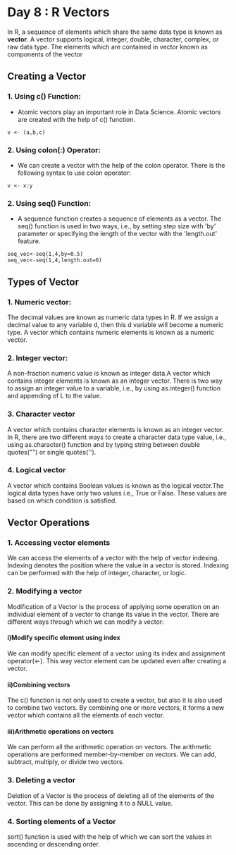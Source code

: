 # Day 8 : R Vectors
In R, a sequence of elements which share the same data type is known as **vector**. A vector supports logical, integer, double, character, complex, or raw data type. The elements which are contained in vector known as components of the vector

## Creating a Vector
### 1. Using c() Function:
-  Atomic vectors play an important role in Data Science. Atomic vectors are created with the help of c() function.
```
v <- (a,b,c)
```
### 2. Using colon(:) Operator:
- We can create a vector with the help of the colon operator. There is the following syntax to use colon operator:
```
v <- x:y  
```
### 2. Using seq() Function:
- A sequence function creates a sequence of elements as a vector. The seq() function is used in two ways, i.e., by setting step size with 'by' parameter or specifying the length of the vector with the 'length.out' feature.
```
seq_vec<-seq(1,4,by=0.5)  
seq_vec<-seq(1,4,length.out=6)  
```

## Types of Vector
### 1. Numeric vector:
The decimal values are known as numeric data types in R. If we assign a decimal value to any variable d, then this d variable will become a numeric type. A vector which contains numeric elements is known as a numeric vector.
### 2. Integer vector:
A non-fraction numeric value is known as integer data.A vector which contains integer elements is known as an integer vector. There is two way to assign an integer value to a variable, i.e., by using as.integer() function and appending of L to the value.

### 3. Character vector
A vector which contains character elements is known as an integer vector. In R, there are two different ways to create a character data type value, i.e., using as.character() function and by typing string between double quotes("") or single quotes('').


### 4. Logical vector
A vector which contains Boolean values is known as the logical vector.The logical data types have only two values i.e., True or False. These values are based on which condition is satisfied. 

## Vector Operations
### 1. Accessing vector elements
We can access the elements of a vector with the help of vector indexing. Indexing denotes the position where the value in a vector is stored. Indexing can be performed with the help of integer, character, or logic.

### 2. Modifying a vector
Modification of a Vector is the process of applying some operation on an individual element of a vector to change its value in the vector. There are different ways through which we can modify a vector:
#### i)Modify specific element using index
We can modify specific element of a vector using its index and assignment operator(<-). This way vector element can be updated even after creating a vector.
#### ii)Combining vectors
The c() function is not only used to create a vector, but also it is also used to combine two vectors. By combining one or more vectors, it forms a new vector which contains all the elements of each vector.
#### iii)Arithmetic operations on vectors
We can perform all the arithmetic operation on vectors. The arithmetic operations are performed member-by-member on vectors. We can add, subtract, multiply, or divide two vectors.

### 3. Deleting a vector
Deletion of a Vector is the process of deleting all of the elements of the vector. This can be done by assigning it to a NULL value.

### 4. Sorting elements of a Vector
sort() function is used with the help of which we can sort the values in ascending or descending order.
